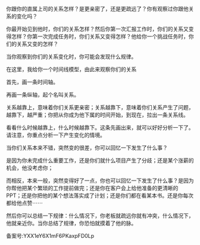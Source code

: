 你跟你的直属上司的关系怎样？是更亲密了，还是更疏远了？你有观察过你跟他关系的变化吗？

你最开始见到他时，你们的关系怎样？然后你第一次汇报工作时，你们的关系又变得怎样？你第一次完成任务时，你们关系又变得怎样？他给你一个挑战任务时，你们的关系又变的怎样？

当你观察到你们的关系变化时，你可能会发现什么规律。

在这里，我给你一个时间线模型，由此来观察你们的关系

首先，画一条时间轴。

再画一条纵轴，起个名叫关系。

关系越靠上，意味着你们关系更亲密；关系越靠下，意味着你们关系产生了问题，越靠下，越严重；你把从你成为他下属的时间开始，到现在，拉出一条关系线。

看看什么时候越靠上，什么时候越靠下。这条先画出来，就可以好好分析一下了。请注意，你重点分析一下产生变化的情境。

当你们关系本来不错，突然变的很差，你可以回忆一下发生了什么事？

是因为你未完成什么重要工作，还是你们就什么项目产生了分歧；还是某个涨薪的机会，他没考虑你；

而相反，本来一般，突然变得好了一点，你也可以回忆一下发生了什么事？是因为你帮他把某个繁琐的工作提前做完；还是你在客户会上给他准备的更清晰的 PPT；还是你把他的某个想法落实成了计划；还是你们都在看某本书。还是你每次都给他点赞⋯⋯

然后你可以总结一下规律：什么情况下，你老板就疏远你就有冲突，什么情况下，他就亲近你。当你总结了规律，你恐怕就摸着了他的脉。

备案号:YXX1eY6X1mF6PKaxpFD0Lp